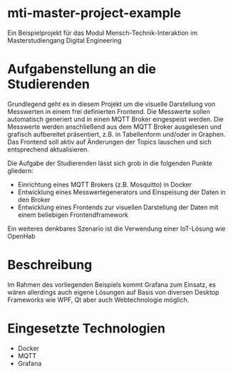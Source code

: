 # mti-master-project-example

Ein Beispielprojekt für das Modul Mensch-Technik-Interaktion im Masterstudiengang Digital Engineering

# Aufgabenstellung an die Studierenden

Grundlegend geht es in diesem Projekt um die visuelle Darstellung von Messwerten in einem frei definierten Frontend. Die Messwerte sollen automatisch generiert und in einen MQTT Broker eingespeist werden. Die Messwerte werden anschließend aus dem MQTT Broker ausgelesen und grafisch aufbereitet präsentiert, z.B. in Tabellenform und/oder in Graphen. Das Frontend soll aktiv auf Änderungen der Topics lauschen und sich entsprechend aktualisieren.

Die Aufgabe der Studierenden lässt sich grob in die folgenden Punkte gliedern:

- Einrichtung eines MQTT Brokers (z.B. Mosquitto) in Docker
- Entwicklung eines Messwertegenerators und Einspeisung der Daten in den Broker
- Entwicklung eines Frontends zur visuellen Darstellung der Daten mit einem beliebigen Frontendframework

Ein weiteres denkbares Szenario ist die Verwendung einer IoT-Lösung wie OpenHab

# Beschreibung

Im Rahmen des vorliegenden Beispiels kommt Grafana zum Einsatz, es wären allerdings auch eigene Lösungen auf Basis von diversen Desktop Frameworks wie WPF, Qt aber auch Webtechnologie möglich.


# Eingesetzte Technologien

- Docker
- MQTT
- Grafana
